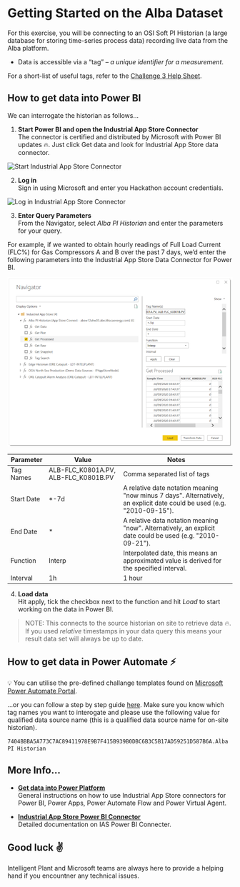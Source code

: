 # Getting Started on the Alba Dataset

For this exercise, you will be connecting to an OSI Soft PI Historian (a large database for storing time-series process data) recording live data from the Alba platform.

* Data is accessible via a “tag” – *a unique identifier for a measurement*.

For a short-list of useful tags, refer to the [Challenge 3 Help Sheet](https://github.com/intelligentplant/codeless-hackathon-resource/blob/master/resources/Challenge4HelpSheet.pdf).

## How to get data into Power BI

We can interrogate the historian as follows...

1. **Start Power BI and open the Industrial App Store Connector**<br />
The connector is certified and distributed by Microsoft with Power BI updates :fire:. Just click Get data and look for Industrial App Store data connector.

![Start Industrial App Store Connector](https://intelligentplant.com/datasheets/powerplatform/resources/ias-pp-start-connector.gif)

2. **Log in**<br />
Sign in using Microsoft and enter you Hackathon account credentials. 

![Log in Industrial App Store Connector](https://intelligentplant.com/datasheets/powerplatform/resources/ias-pp-start-connector-log-in.gif)


3. **Enter Query Parameters**<br />
From the Navigator, select *Alba PI Historian* and enter the parameters for your query.

For example, if we wanted to obtain hourly readings of Full Load Current (FLC%) for Gas Compressors A and B over the past 7 days, we’d enter the following parameters into the Industrial App Store Data Connector for Power BI.

![](images/Challenge4DataGuide01.png)

| Parameter | Value | Notes |
|-----------|-------|-------|
|Tag Names |  ALB-FLC_K0801A.PV, ALB-FLC_K0801B.PV | Comma separated list of tags |
| Start Date | *-7d| A relative date notation meaning "now minus 7 days". Alternatively, an explicit date could be used (e.g. "2010-09-15"). |
|End Date | *| A relative data notation meaning "now". Alternatively, an explicit date could be used (e.g. "2010-09-21").|
| Function | Interp | Interpolated date, this means an approximated value is derived for the specified interval. |
| Interval | 1h | 1 hour |

4. **Load data**<br />Hit apply, tick the checkbox next to the function and hit *Load* to start working on the data in Power BI.<br />

> NOTE: This connects to the source historian on site to retrieve data :fire:. If you used *relative* timestamps in your data query this means your result data set will always be up to date.

## How to get data in Power Automate :zap:

:bulb: You can utilise the pre-defined challange templates found on [Microsoft Power Automate Portal](https://flow.microsoft.com/).

...or you can follow a step by step guide [here](https://github.com/intelligentplant/codeless-hackathon-resource/blob/master/resources/get-data-into-power-platform.MD#power-automate-zap "Industrial App Store - Get data into Power Automate"). Make sure you know which tag names you want to interogate and please use the following value for qualified data source name (this is a qualified data source name for on-site historian).

```text
7404BBBA5A773C7AC89411978E9B7F415B939B0DBC6B3C5B17AD59251D587B6A.Alba PI Historian
```


## More Info...

* [**Get data into Power Platform**](https://github.com/intelligentplant/codeless-hackathon-resource/blob/master/resources/get-data-into-power-platform.MD)<br/> General instructions on how to use Industrial App Store connectors for Power BI, Power Apps, Power Automate Flow and Power Virtual Agent.

* [**Industrial App Store Power BI Connector**](https://github.com/intelligentplant/IAS-Power-BI-connector)<br/> Detailed documentation on IAS Power BI Connecter.

## Good luck :v:

Intelligent Plant and Microsoft teams are always here to provide a helping hand if you encountner any technical issues.